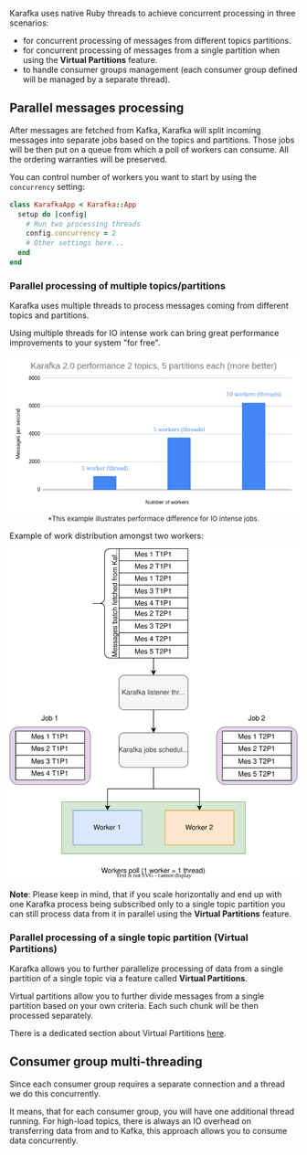 Karafka uses native Ruby threads to achieve concurrent processing in three scenarios:

- for concurrent processing of messages from different topics partitions.
- for concurrent processing of messages from a single partition when using the **Virtual Partitions** feature.
- to handle consumer groups management (each consumer group defined will be managed by a separate thread).

## Parallel messages processing

After messages are fetched from Kafka, Karafka will split incoming messages into separate jobs based on the topics and partitions. Those jobs will be then put on a queue from which a poll of workers can consume. All the ordering warranties will be preserved.

You can control number of workers you want to start by using the `concurrency` setting:

```ruby
class KarafkaApp < Karafka::App
  setup do |config|
    # Run two processing threads
    config.concurrency = 2
    # Other settings here...
  end
end
```

### Parallel processing of multiple topics/partitions

Karafka uses multiple threads to process messages coming from different topics and partitions.

Using multiple threads for IO intense work can bring great performance improvements to your system "for free".

<p align="center">
  <img src="images/workers-performance.png" />
  </br>
  <small>*This example illustrates performace difference for IO intense jobs.</small>
</p>

Example of work distribution amongst two workers:

<p align="center">
  <img src="images/processing-workers.svg" />
</p>

**Note**: Please keep in mind, that if you scale horizontally and end up with one Karafka process being subscribed only to a single topic partition you can still process data from it in parallel using the **Virtual Partitions** feature.

### Parallel processing of a single topic partition (Virtual Partitions)

Karafka allows you to further parallelize processing of data from a single partition of a single topic via a feature called **Virtual Partitions**.

Virtual partitions allow you to further divide messages from a single partition based on your own criteria. Each such chunk will be then processed separately.

There is a dedicated section about Virtual Partitions [here](link).

## Consumer group multi-threading

Since each consumer group requires a separate connection and a thread we do this concurrently.

It means, that for each consumer group, you will have one additional thread running. For high-load topics, there is always an IO overhead on transferring data from and to Kafka, this approach allows you to consume data concurrently.
